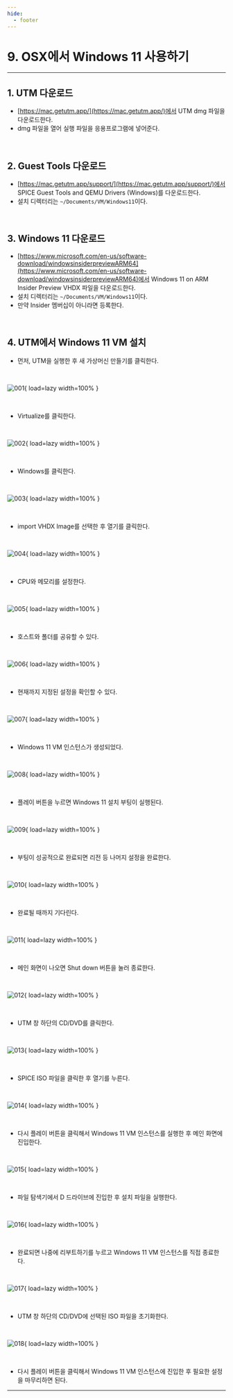 ```yaml
---
hide:
  - footer
---
```


# 9. OSX에서 Windows 11 사용하기

---

## 1. UTM 다운로드

- [https://mac.getutm.app/](https://mac.getutm.app/)에서 UTM dmg 파일을 다운로드한다.
- dmg 파일을 열어 실행 파일을 응용프로그램에 넣어준다.

<br/>

## 2. Guest Tools 다운로드

- [https://mac.getutm.app/support/](https://mac.getutm.app/support/)에서 SPICE Guest Tools and QEMU Drivers (Windows)를 다운로드한다.
- 설치 디렉터리는 `~/Documents/VM/Windows11`이다.

<br/>

## 3. Windows 11 다운로드

- [https://www.microsoft.com/en-us/software-download/windowsinsiderpreviewARM64](https://www.microsoft.com/en-us/software-download/windowsinsiderpreviewARM64)에서 Windows 11 on ARM Insider Preview VHDX 파일을 다운로드한다.
- 설치 디렉터리는 `~/Documents/VM/Windows11`이다.
- 만약 Insider 멤버십이 아니라면 등록한다.

<br/>

## 4. UTM에서 Windows 11 VM 설치

- 먼저, UTM을 실행한 후 새 가상머신 만들기를 클릭한다.

<br/>

![001](https://github.com/SAEMC/Images-Base/blob/main/memo/009/001.png?raw=true){ load=lazy width=100% }

<br/>

- Virtualize를 클릭한다.

<br/>

![002](https://github.com/SAEMC/Images-Base/blob/main/memo/009/002.png?raw=true){ load=lazy width=100% }

<br/>

- Windows를 클릭한다.

<br/>

![003](https://github.com/SAEMC/Images-Base/blob/main/memo/009/003.png?raw=true){ load=lazy width=100% }

<br/>

- import VHDX Image를 선택한 후 열기를 클릭한다.

<br/>

![004](https://github.com/SAEMC/Images-Base/blob/main/memo/009/004.png?raw=true){ load=lazy width=100% }

<br/>

- CPU와 메모리를 설정한다.

<br/>

![005](https://github.com/SAEMC/Images-Base/blob/main/memo/009/005.png?raw=true){ load=lazy width=100% }

<br/>

- 호스트와 폴더를 공유할 수 있다.

<br/>

![006](https://github.com/SAEMC/Images-Base/blob/main/memo/009/006.png?raw=true){ load=lazy width=100% }

<br/>

- 현재까지 지정된 설정을 확인할 수 있다.

<br/>

![007](https://github.com/SAEMC/Images-Base/blob/main/memo/009/007.png?raw=true){ load=lazy width=100% }

<br/>

- Windows 11 VM 인스턴스가 생성되었다.

<br/>

![008](https://github.com/SAEMC/Images-Base/blob/main/memo/009/008.png?raw=true){ load=lazy width=100% }

<br/>

- 플레이 버튼을 누르면 Windows 11 설치 부팅이 실행된다.

<br/>

![009](https://github.com/SAEMC/Images-Base/blob/main/memo/009/009.png?raw=true){ load=lazy width=100% }

<br/>

- 부팅이 성공적으로 완료되면 리전 등 나머지 설정을 완료한다.

<br/>

![010](https://github.com/SAEMC/Images-Base/blob/main/memo/009/010.png?raw=true){ load=lazy width=100% }

<br/>

- 완료될 때까지 기다린다.

<br/>

![011](https://github.com/SAEMC/Images-Base/blob/main/memo/009/011.png?raw=true){ load=lazy width=100% }

<br/>

- 메인 화면이 나오면 Shut down 버튼을 눌러 종료한다.

<br/>

![012](https://github.com/SAEMC/Images-Base/blob/main/memo/009/012.png?raw=true){ load=lazy width=100% }

<br/>

- UTM 창 하단의 CD/DVD를 클릭한다.

<br/>

![013](https://github.com/SAEMC/Images-Base/blob/main/memo/009/013.png?raw=true){ load=lazy width=100% }

<br/>

- SPICE ISO 파일을 클릭한 후 열기를 누른다.

<br/>

![014](https://github.com/SAEMC/Images-Base/blob/main/memo/009/014.png?raw=true){ load=lazy width=100% }

<br/>

- 다시 플레이 버튼을 클릭해서 Windows 11 VM 인스턴스를 실행한 후 메인 화면에 진입한다.

<br/>

![015](https://github.com/SAEMC/Images-Base/blob/main/memo/009/015.png?raw=true){ load=lazy width=100% }

<br/>

- 파일 탐색기에서 D 드라이브에 진입한 후 설치 파일을 실행한다.

<br/>

![016](https://github.com/SAEMC/Images-Base/blob/main/memo/009/016.png?raw=true){ load=lazy width=100% }

<br/>

- 완료되면 나중에 리부트하기를 누르고 Windows 11 VM 인스턴스를 직접 종료한다.

<br/>

![017](https://github.com/SAEMC/Images-Base/blob/main/memo/009/017.png?raw=true){ load=lazy width=100% }

<br/>

- UTM 창 하단의 CD/DVD에 선택된 ISO 파일을 초기화한다.

<br/>

![018](https://github.com/SAEMC/Images-Base/blob/main/memo/009/018.png?raw=true){ load=lazy width=100% }

<br/>

- 다시 플레이 버튼을 클릭해서 Windows 11 VM 인스턴스에 진입한 후 필요한 설정을 마무리하면 된다.

---
